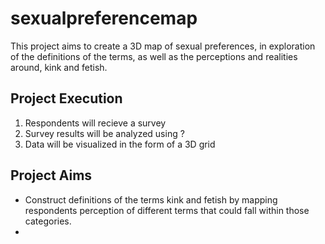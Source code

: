 # sexualpreferencemap
This project aims to create a 3D map of sexual preferences, in exploration of the definitions of the terms, as well as the perceptions and realities around, kink and fetish.

## Project Execution
1. Respondents will recieve a survey
2. Survey results will be analyzed using ?
3. Data will be visualized in the form of a 3D grid

## Project Aims
* Construct definitions of the terms kink and fetish by mapping respondents perception of different terms that could fall within those categories.
* 
